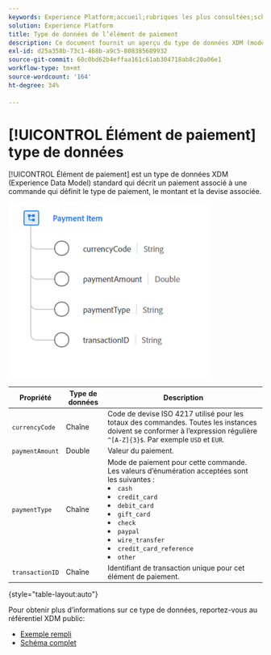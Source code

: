 ```yaml
---
keywords: Experience Platform;accueil;rubriques les plus consultées;schéma;schéma;XDM;champs;schémas;schémas;élément de paiement;type de données;type de données;type de données
solution: Experience Platform
title: Type de données de l’élément de paiement
description: Ce document fournit un aperçu du type de données XDM (modèle de données d’expérience d’élément de paiement).
exl-id: d25a358b-73c1-468b-a9c5-808385689932
source-git-commit: 60c0bd62b4effaa161c61ab304718ab8c20a06e1
workflow-type: tm+mt
source-wordcount: '164'
ht-degree: 34%

---
```


# [!UICONTROL Élément de paiement] type de données

[!UICONTROL Élément de paiement] est un type de données XDM (Experience Data Model) standard qui décrit un paiement associé à une commande qui définit le type de paiement, le montant et la devise associée.

<img src="../images/data-types/payment-item.PNG" width="400" /><br />

| Propriété | Type de données | Description |
| --- | --- | --- |
| `currencyCode` | Chaîne | Code de devise ISO 4217 utilisé pour les totaux des commandes. Toutes les instances doivent se conformer à l’expression régulière `^[A-Z]{3}$`. Par exemple `USD` et `EUR`. |
| `paymentAmount` | Double | Valeur du paiement. |
| `paymentType` | Chaîne | Mode de paiement pour cette commande. Les valeurs d’énumération acceptées sont les suivantes : <li> `cash` </li> <li> `credit_card` </li> <li> `debit_card` </li> <li> `gift_card` </li> <li> `check` </li> <li> `paypal` </li> <li> `wire_transfer` </li> <li> `credit_card_reference` </li> <li> `other` </li> |
| `transactionID` | Chaîne | Identifiant de transaction unique pour cet élément de paiement. |

{style=&quot;table-layout:auto&quot;}

Pour obtenir plus d’informations sur ce type de données, reportez-vous au référentiel XDM public:

* [Exemple rempli](https://github.com/adobe/xdm/blob/master/components/datatypes/data/paymentitem.example.1.json)
* [Schéma complet](https://github.com/adobe/xdm/blob/master/components/datatypes/data/paymentitem.schema.json)
